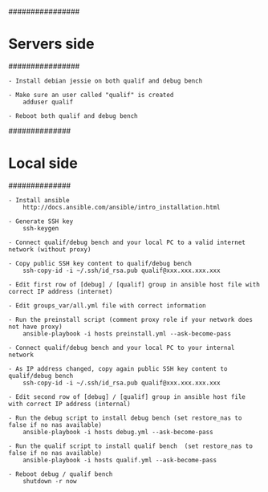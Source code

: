################
# Servers side #
################

	- Install debian jessie on both qualif and debug bench

	- Make sure an user called "qualif" is created
		adduser qualif

	- Reboot both qualif and debug bench


##############
# Local side #
##############

	- Install ansible
		http://docs.ansible.com/ansible/intro_installation.html

	- Generate SSH key
		ssh-keygen

	- Connect qualif/debug bench and your local PC to a valid internet network (without proxy)

	- Copy public SSH key content to qualif/debug bench
		ssh-copy-id -i ~/.ssh/id_rsa.pub qualif@xxx.xxx.xxx.xxx

	- Edit first row of [debug] / [qualif] group in ansible host file with correct IP address (internet)

	- Edit groups_var/all.yml file with correct information

	- Run the preinstall script (comment proxy role if your network does not have proxy)
		ansible-playbook -i hosts preinstall.yml --ask-become-pass

	- Connect qualif/debug bench and your local PC to your internal network

	- As IP address changed, copy again public SSH key content to qualif/debug bench
		ssh-copy-id -i ~/.ssh/id_rsa.pub qualif@xxx.xxx.xxx.xxx

	- Edit second row of [debug] / [qualif] group in ansible host file with correct IP address (internal)

	- Run the debug script to install debug bench (set restore_nas to false if no nas available)
		ansible-playbook -i hosts debug.yml --ask-become-pass

	- Run the qualif script to install qualif bench  (set restore_nas to false if no nas available)
		ansible-playbook -i hosts qualif.yml --ask-become-pass

	- Reboot debug / qualif bench
	    shutdown -r now
